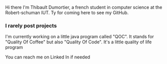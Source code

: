 Hi there 
I'm Thibault Dumortier, a french student in computer science at the Robert-schuman IUT.
Ty for coming here to see my GitHub.

### I rarely post projects

I'm currently working on a little java program called "QOC".
It stands for "Quality Of Coffee" but also "Quality Of Code".
It's a little quality of life program

You can reach me on Linked In if needed


<!--
**thibaultDumortier/thibaultDumortier** is a ✨ _special_ ✨ repository because its `README.md` (this file) appears on your GitHub profile.

Here are some ideas to get you started:

- 🔭 I’m currently working on ...
- 🌱 I’m currently learning ...
- 👯 I’m looking to collaborate on ...
- 🤔 I’m looking for help with ...
- 💬 Ask me about ...
- 📫 How to reach me: ...
- 😄 Pronouns: ...
- ⚡ Fun fact: ...
-->
